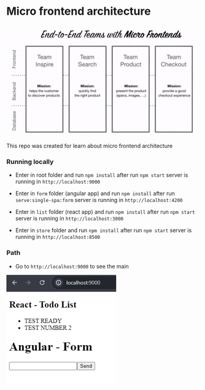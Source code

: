 # Micro frontend architecture

<img src="/src/assets/microfrontend.jpg">

This repo was created for learn about micro frontend architecture

### Running locally

- Enter in root folder and run `npm install` after run `npm start` server is running in `http://localhost:9000`

- Enter in `form` folder (angular app) and run `npm install` after run `serve:single-spa:form` server is running in `http://localhost:4200`

- Enter in `list` folder (react app) and run `npm install` after run `npm start` server is running in `http://localhost:3000`

- Enter in `store` folder and run `npm install` after run `npm start` server is running in `http://localhost:8500`

### Path

- Go to `http://localhost:9000` to see the main

<img src="/src/assets/react-angular.jpg">
